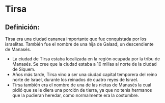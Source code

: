 # Tirsa

## Definición: 

Tirsa era una ciudad cananea importante que fue conquistada por los israelitas.  También fue el nombre de una hija de Galaad, un descendiente de Manasés.

* La ciudad de Tirsa estaba localizada en la región ocupada por la tribu de Manasés.  Se cree que la ciudad estaba a 10 millas al norte de la ciudad de Siquem.
* Años más tarde, Tirsa vino a ser una ciudad capital temporera del reino norte de Israel, durante los reinados de cuatro reyes de Israel.
* Tirsa también era el nombre de una de las nietas de Manasés la cual pidió que se le diera una porción de tierra, ya que no tenía hermanos que la pudieran heredar, como normalmente era la costumbre.

